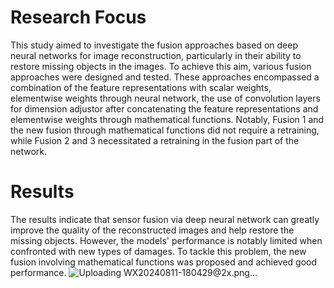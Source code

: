 # Research Focus
This study aimed to investigate the fusion approaches based on deep neural networks for image reconstruction, particularly in their ability to restore missing objects in the images. To achieve this aim, various fusion approaches were designed and tested. These approaches encompassed a combination of the feature representations with scalar weights, elementwise weights through neural network, the use of convolution layers for dimension adjustor after concatenating the feature representations and elementwise weights through mathematical functions. Notably, Fusion 1 and the new fusion through mathematical functions did not require a retraining, while Fusion 2 and 3 necessitated a retraining in the fusion part of the network.

# Results
The results indicate that sensor fusion via deep neural network can greatly improve the quality of the reconstructed images and help restore the missing objects. However, the models' performance is notably limited when confronted with new types of damages. To tackle this problem, the new fusion involving mathematical functions was proposed and achieved good performance.
![Uploading WX20240811-180429@2x.png…]()
